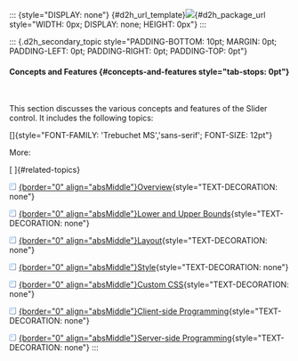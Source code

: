 ::: {style="DISPLAY: none"}
[](ms-xhelp:///?Id=d2h_url_template){#d2h_url_template}![](!package_url!){#d2h_package_url style="WIDTH: 0px; DISPLAY: none; HEIGHT: 0px"}
:::

::: {.d2h_secondary_topic style="PADDING-BOTTOM: 10pt; MARGIN: 0pt; PADDING-LEFT: 0pt; PADDING-RIGHT: 0pt; PADDING-TOP: 0pt"}
#### Concepts and Features {#concepts-and-features style="tab-stops: 0pt"}

 

This section discusses the various concepts and features of the Slider control. It includes the following topics:

[]{style="FONT-FAMILY: 'Trebuchet MS','sans-serif'; FONT-SIZE: 12pt"} 

More:

[ ]{#related-topics}

[![](button.gif){border="0" align="absMiddle"}Overview](ms-xhelp:///?Id=0b7c8c80-16bd-47cc-a8f7-c54d27e67085){style="TEXT-DECORATION: none"}

[![](button.gif){border="0" align="absMiddle"}Lower and Upper Bounds](ms-xhelp:///?Id=1217b074-a8bd-4d3c-aa57-ffea2660a616){style="TEXT-DECORATION: none"}

[![](button.gif){border="0" align="absMiddle"}Layout](ms-xhelp:///?Id=8f243542-167b-4e72-9df7-d5722c46e5e9){style="TEXT-DECORATION: none"}

[![](button.gif){border="0" align="absMiddle"}Style](ms-xhelp:///?Id=987a2dd4-506b-4f9e-875b-e05af8bb2d2d){style="TEXT-DECORATION: none"}

[![](button.gif){border="0" align="absMiddle"}Custom CSS](ms-xhelp:///?Id=49cccbf4-2827-4072-b24b-6a664def6717){style="TEXT-DECORATION: none"}

[![](button.gif){border="0" align="absMiddle"}Client-side Programming](ms-xhelp:///?Id=f0f41470-e8e8-421e-a3ba-1c2da68a4c4a){style="TEXT-DECORATION: none"}

[![](button.gif){border="0" align="absMiddle"}Server-side Programming](ms-xhelp:///?Id=a5f0b3d6-2374-461f-bd4e-620f6567bd00){style="TEXT-DECORATION: none"}
:::
